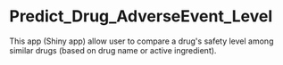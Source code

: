 # Predict_Drug_AdverseEvent_Level
This app (Shiny app) allow user to compare a drug's safety level among similar drugs (based on drug name or active ingredient).
